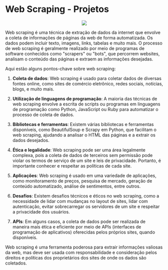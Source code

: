 # Web Scraping - Projetos

<p align="center">
  <img src=https://files.catbox.moe/ffxcsh.png>
</p>


Web scraping é uma técnica de extração de dados da internet que envolve a coleta de informações de páginas da web de forma automatizada. Os dados podem incluir texto, imagens, links, tabelas e muito mais. O processo de web scraping é geralmente realizado por meio de programas de software conhecidos como "scrapers" ou "bots", que percorrem websites, analisam o conteúdo das páginas e extraem as informações desejadas.

Aqui estão alguns pontos-chave sobre web scraping:

1. **Coleta de dados**: Web scraping é usado para coletar dados de diversas fontes online, como sites de comércio eletrônico, redes sociais, notícias, blogs, e muito mais.

2. **Utilização de linguagens de programação**: A maioria das técnicas de web scraping envolve a escrita de scripts ou programas em linguagens de programação como Python, JavaScript ou Ruby para automatizar o processo de coleta de dados.

3. **Bibliotecas e ferramentas**: Existem várias bibliotecas e ferramentas disponíveis, como BeautifulSoup e Scrapy em Python, que facilitam o web scraping, ajudando a analisar o HTML das páginas e a extrair os dados desejados.

4. **Ética e legalidade**: Web scraping pode ser uma área legalmente complexa, pois a coleta de dados de terceiros sem permissão pode violar os termos de serviço de um site e leis de privacidade. Portanto, é importante conhecer e respeitar as políticas de cada site.

5. **Aplicações**: Web scraping é usado em uma variedade de aplicações, como monitoramento de preços, pesquisa de mercado, geração de conteúdo automatizado, análise de sentimentos, entre outros.

6. **Desafios**: Existem desafios técnicos e éticos no web scraping, como a necessidade de lidar com mudanças no layout de sites, lidar com autenticação, evitar sobrecarregar os servidores de um site e respeitar a privacidade dos usuários.

7. **APIs**: Em alguns casos, a coleta de dados pode ser realizada de maneira mais ética e eficiente por meio de APIs (interfaces de programação de aplicativos) oferecidas pelos próprios sites, quando disponíveis.

Web scraping é uma ferramenta poderosa para extrair informações valiosas da web, mas deve ser usada com responsabilidade e consideração pelos direitos e políticas dos proprietários dos sites de onde os dados são coletados.
